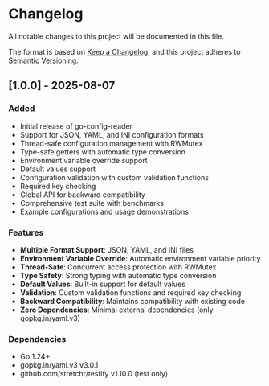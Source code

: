 # Changelog

All notable changes to this project will be documented in this file.

The format is based on [Keep a Changelog](https://keepachangelog.com/en/1.0.0/),
and this project adheres to [Semantic Versioning](https://semver.org/spec/v2.0.0.html).

## [1.0.0] - 2025-08-07

### Added

-   Initial release of go-config-reader
-   Support for JSON, YAML, and INI configuration formats
-   Thread-safe configuration management with RWMutex
-   Type-safe getters with automatic type conversion
-   Environment variable override support
-   Default values support
-   Configuration validation with custom validation functions
-   Required key checking
-   Global API for backward compatibility
-   Comprehensive test suite with benchmarks
-   Example configurations and usage demonstrations

### Features

-   **Multiple Format Support**: JSON, YAML, and INI files
-   **Environment Variable Override**: Automatic environment variable priority
-   **Thread-Safe**: Concurrent access protection with RWMutex
-   **Type Safety**: Strong typing with automatic type conversion
-   **Default Values**: Built-in support for default values
-   **Validation**: Custom validation functions and required key checking
-   **Backward Compatibility**: Maintains compatibility with existing code
-   **Zero Dependencies**: Minimal external dependencies (only gopkg.in/yaml.v3)

### Dependencies

-   Go 1.24+
-   gopkg.in/yaml.v3 v3.0.1
-   github.com/stretchr/testify v1.10.0 (test only)
